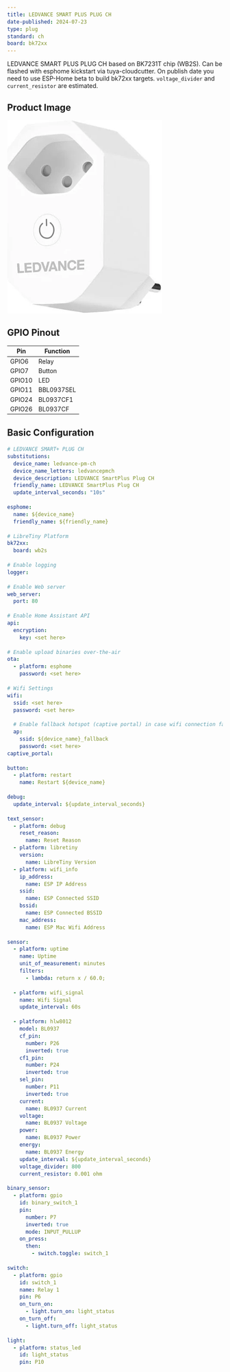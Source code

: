 ```yaml
---
title: LEDVANCE SMART PLUS PLUG CH
date-published: 2024-07-23
type: plug
standard: ch
board: bk72xx
---
```

LEDVANCE SMART PLUS PLUG CH based on BK7231T chip (WB2S).
Can be flashed with esphome kickstart via tuya-cloudcutter.
On publish date you need to use ESP-Home beta to build bk72xx targets.
`voltage_divider` and `current_resistor` are estimated.

## Product Image

![ledvance_smart_plus_plug_ch](image.webp)

## GPIO Pinout

| Pin     | Function                           |
| ------- | ---------------------------------- |
| GPIO6   | Relay                              |
| GPIO7   | Button                             |
| GPIO10  | LED                                |
| GPIO11  | BBL0937SEL                         |
| GPIO24  | BL0937CF1                          |
| GPIO26  | BL0937CF                           |

## Basic Configuration

```yaml
# LEDVANCE SMART+ PLUG CH
substitutions:
  device_name: ledvance-pm-ch
  device_name_letters: ledvancepmch
  device_description: LEDVANCE SmartPlus Plug CH
  friendly_name: LEDVANCE SmartPlus Plug CH
  update_interval_seconds: "10s"

esphome:
  name: ${device_name}
  friendly_name: ${friendly_name}

# LibreTiny Platform
bk72xx:
  board: wb2s

# Enable logging
logger:

# Enable Web server
web_server:
  port: 80

# Enable Home Assistant API
api:
  encryption:
    key: <set here>

# Enable upload binaries over-the-air
ota:
  - platform: esphome
    password: <set here>

# Wifi Settings
wifi:
  ssid: <set here>
  password: <set here>

  # Enable fallback hotspot (captive portal) in case wifi connection fails
  ap:
    ssid: ${device_name}_fallback
    password: <set here>
captive_portal:

button:
  - platform: restart
    name: Restart ${device_name}

debug:
  update_interval: ${update_interval_seconds}

text_sensor:
  - platform: debug
    reset_reason:
      name: Reset Reason
  - platform: libretiny
    version:
      name: LibreTiny Version
  - platform: wifi_info
    ip_address:
      name: ESP IP Address
    ssid:
      name: ESP Connected SSID
    bssid:
      name: ESP Connected BSSID
    mac_address:
      name: ESP Mac Wifi Address

sensor:
  - platform: uptime
    name: Uptime
    unit_of_measurement: minutes
    filters:
      - lambda: return x / 60.0;

  - platform: wifi_signal
    name: Wifi Signal
    update_interval: 60s

  - platform: hlw8012
    model: BL0937
    cf_pin:
      number: P26
      inverted: true
    cf1_pin:
      number: P24
      inverted: true
    sel_pin:
      number: P11
      inverted: true
    current:
      name: BL0937 Current
    voltage:
      name: BL0937 Voltage
    power:
      name: BL0937 Power
    energy:
      name: BL0937 Energy
    update_interval: ${update_interval_seconds}
    voltage_divider: 800
    current_resistor: 0.001 ohm

binary_sensor:
  - platform: gpio
    id: binary_switch_1
    pin:
      number: P7
      inverted: true
      mode: INPUT_PULLUP
    on_press:
      then:
        - switch.toggle: switch_1

switch:
  - platform: gpio
    id: switch_1
    name: Relay 1
    pin: P6
    on_turn_on:
      - light.turn_on: light_status
    on_turn_off:
      - light.turn_off: light_status

light:
  - platform: status_led
    id: light_status
    pin: P10
```
